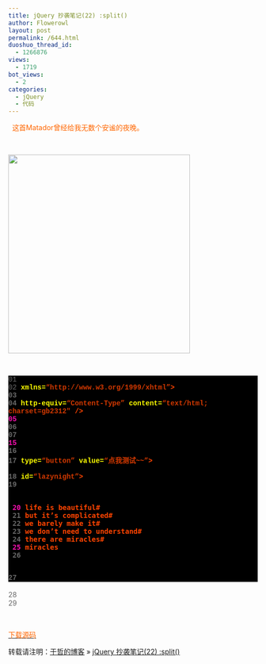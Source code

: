 ```yaml
---
title: jQuery 抄袭笔记(22) :split()
author: Flowerowl
layout: post
permalink: /644.html
duoshuo_thread_id:
  - 1266876
views:
  - 1719
bot_views:
  - 2
categories:
  - jQuery
  - 代码
---
```

  
<span style="color: #ff6600;">  这首Matador曾经给我无数个安谧的夜晚。</span>

&nbsp;

<img class="aligncenter size-full wp-image-645" title="Lazynight | 夜阑" src="http://lazynight.me/wp-content/uploads/2011/10/20111023221723.jpg" alt="" width="367" height="401" />

&nbsp;

<div class="source" style="font-family: '[object HTMLOptionElement]', Consolas, 'Lucida Console', 'Courier New'; color: #c0c0c0; background-color: #000000;">
  <span style="color: #696969;">01</span> <span style="color: #ffffff;"><!DOCTYPE html PUBLIC &#8220;-//W3C//DTD XHTML 1.0 Transitional//EN&#8221; &#8220;http://www.w3.org/TR/xhtml1/DTD/xhtml1-transitional.dtd&#8221;></span><br /> <span style="color: #696969;">02</span> <span style="color: #ff4400; font-weight: bold;"><html</span> <span style="color: #ffff00;">xmlns=</span><span style="color: #d13800;">&#8220;http://www.w3.org/1999/xhtml&#8221;</span><span style="color: #ff4400; font-weight: bold;">></span><br /> <span style="color: #696969;">03</span> <span style="color: #ff4400; font-weight: bold;"><head></span><br /> <span style="color: #696969;">04</span> <span style="color: #ff4400; font-weight: bold;"><meta</span> <span style="color: #ffff00;">http-equiv=</span><span style="color: #d13800;">&#8220;Content-Type&#8221;</span> <span style="color: #ffff00;">content=</span><span style="color: #d13800;">&#8220;text/html; charset=gb2312&#8243;</span> <span style="color: #ff4400; font-weight: bold;">/></span><br /> <span style="color: #f810b0;">05</span> <span style="color: #ff4400; font-weight: bold;"><title></span>Hello Lazynight~~<span style="color: #ff4400; font-weight: bold;"></title></span><br /> <span style="color: #696969;">06</span> <span style="color: #ff4400; font-weight: bold;"><script </span><span style="color: #ffff00;">type=</span><span style="color: #d13800;">&#8220;text/javascript&#8221;</span> <span style="color: #ffff00;">src=</span><span style="color: #d13800;">&#8220;jquery-1.1.3.pack.js&#8221;</span><span style="color: #ff4400; font-weight: bold;">></script></span><br /> <span style="color: #696969;">07</span> <span style="color: #ff4400; font-weight: bold;"><script </span><span style="color: #ffff00;">type=</span><span style="color: #d13800;">&#8220;text/javascript&#8221;</span><span style="color: #ff4400; font-weight: bold;">></span><br /> <span style="color: #696969;">08</span> <span style="color: #c0c0c0;">$</span>(<span style="color: #c0c0c0;">document</span><span style="color: #c0c0c0;">).</span><span style="color: #c0c0c0;">ready</span>(<span style="color: #ff4400; font-weight: bold;">function</span><span style="color: #c0c0c0;">(){</span><br /> <span style="color: #696969;">09</span> <span style="color: #c0c0c0;">$</span>(<span style="color: #d13800;">&#8220;input[@value=点我测试~~]&#8220;</span><span style="color: #c0c0c0;">).</span><span style="color: #c0c0c0;">click</span>(<span style="color: #ff4400; font-weight: bold;">function</span><span style="color: #c0c0c0;">(){</span><br /> <span style="color: #f810b0;">10</span>     <span style="color: #c0c0c0;">alert</span>(<span style="color: #c0c0c0;">$</span>(<span style="color: #d13800;">&#8220;#lazynight&#8221;</span><span style="color: #c0c0c0;">).</span><span style="color: #c0c0c0;">text</span><span style="color: #c0c0c0;">().</span><span style="color: #c0c0c0;">split</span>(<span style="color: #d13800;">&#8220;#&#8221;</span><span style="color: #c0c0c0;">)[</span><span style="color: #c0c0c0;"></span><span style="color: #c0c0c0;">]</span><span style="color: #c0c0c0;">+</span><span style="color: #d13800;">&#8220;——&#8221;</span><span style="color: #c0c0c0;">+</span><span style="color: #c0c0c0;">$</span>(<span style="color: #d13800;">&#8220;#lazynight&#8221;</span><span style="color: #c0c0c0;">).</span><span style="color: #c0c0c0;">text</span><span style="color: #c0c0c0;">().</span><span style="color: #c0c0c0;">split</span>(<span style="color: #d13800;">&#8220;#&#8221;</span><span style="color: #c0c0c0;">)[</span><span style="color: #c0c0c0;">1</span><span style="color: #c0c0c0;">]</span><span style="color: #c0c0c0;">+</span><span style="color: #d13800;">&#8220;——&#8221;</span><span style="color: #c0c0c0;">+</span><span style="color: #c0c0c0;">$</span>(<span style="color: #d13800;">&#8220;#lazynight&#8221;</span><span style="color: #c0c0c0;">).</span><span style="color: #c0c0c0;">text</span><span style="color: #c0c0c0;">().</span><span style="color: #c0c0c0;">split</span>(<span style="color: #d13800;">&#8220;#&#8221;</span><span style="color: #c0c0c0;">)[</span><span style="color: #c0c0c0;">2</span><span style="color: #c0c0c0;">]</span><span style="color: #c0c0c0;">+</span><span style="color: #d13800;">&#8220;——&#8221;</span><span style="color: #c0c0c0;">+</span><span style="color: #c0c0c0;">$</span>(<span style="color: #d13800;">&#8220;#lazynight&#8221;</span><span style="color: #c0c0c0;">).</span><span style="color: #c0c0c0;">text</span><span style="color: #c0c0c0;">().</span><span style="color: #c0c0c0;">split</span>(<span style="color: #d13800;">&#8220;#&#8221;</span><span style="color: #c0c0c0;">)[</span><span style="color: #c0c0c0;">3</span><span style="color: #c0c0c0;">]</span><span style="color: #c0c0c0;">+</span><span style="color: #d13800;">&#8220;——&#8221;</span><span style="color: #c0c0c0;">+</span><span style="color: #c0c0c0;">$</span>(<span style="color: #d13800;">&#8220;#lazynight&#8221;</span><span style="color: #c0c0c0;">).</span><span style="color: #c0c0c0;">text</span><span style="color: #c0c0c0;">().</span><span style="color: #c0c0c0;">split</span>(<span style="color: #d13800;">&#8220;#&#8221;</span><span style="color: #c0c0c0;">)[</span><span style="color: #c0c0c0;">4</span><span style="color: #c0c0c0;">]</span><span style="color: #c0c0c0;">+</span><span style="color: #d13800;">&#8220;——&#8221;</span><span style="color: #c0c0c0;">+</span><span style="color: #c0c0c0;">$</span>(<span style="color: #d13800;">&#8220;#lazynight&#8221;</span><span style="color: #c0c0c0;">).</span><span style="color: #c0c0c0;">text</span><span style="color: #c0c0c0;">().</span><span style="color: #c0c0c0;">split</span>(<span style="color: #d13800;">&#8220;#&#8221;</span><span style="color: #c0c0c0;">)[</span><span style="color: #c0c0c0;">5</span><span style="color: #c0c0c0;">]);</span><br /> <span style="color: #696969;">11</span> <span style="color: #c0c0c0;">});</span><br /> <span style="color: #696969;">12</span> <span style="color: #c0c0c0;">});</span><br /> <span style="color: #696969;">13</span><br /> <span style="color: #696969;">14</span> <span style="color: #ff4400; font-weight: bold;"></script></span><br /> <span style="color: #f810b0;">15</span> <span style="color: #ff4400; font-weight: bold;"></head></span><br /> <span style="color: #696969;">16</span> <span style="color: #ff4400; font-weight: bold;"><body></span><br /> <span style="color: #696969;">17</span> <span style="color: #ff4400; font-weight: bold;"><input</span> <span style="color: #ffff00;">type=</span><span style="color: #d13800;">&#8220;button&#8221;</span> <span style="color: #ffff00;">value=</span><span style="color: #d13800;">&#8220;点我测试~~&#8221;</span><span style="color: #ff4400; font-weight: bold;">><br/></span><br /> <span style="color: #696969;">18</span> <span style="color: #ff4400; font-weight: bold;"><div</span> <span style="color: #ffff00;">id=</span><span style="color: #d13800;">&#8220;lazynight&#8221;</span><span style="color: #ff4400; font-weight: bold;">></span><br /> <span style="color: #696969;">19</span> <span style="color: #ff4400; font-weight: bold;"><pre></span><br /> <span style="color: #f810b0;">20</span> life is beautiful#<br /> <span style="color: #696969;">21</span> but it&#8217;s complicated#<br /> <span style="color: #696969;">22</span> we barely make it#<br /> <span style="color: #696969;">23</span> we don&#8217;t need to understand#<br /> <span style="color: #696969;">24</span> there are miracles#<br /> <span style="color: #f810b0;">25</span> miracles<br /> <span style="color: #696969;">26</span> <span style="color: #ff4400; font-weight: bold;"></pre></span><br /> <span style="color: #696969;">27</span> <span style="color: #ff4400; font-weight: bold;"></div></span><br /> <span style="color: #696969;">28</span> <span style="color: #ff4400; font-weight: bold;"></body></span><br /> <span style="color: #696969;">29</span> <span style="color: #ff4400; font-weight: bold;"></html></span>
</div>

&nbsp;

<span style="color: #ff6600;"><a href="http://down.qiannao.com/space/file/flowerowl/-4e0a-4f20-5206-4eab/Lazy22_split().rar/.page" target="_blank"><span style="color: #ff6600;">下载源码</span></a></span>

转载请注明：[于哲的博客][1] &raquo; [jQuery 抄袭笔记(22) :split()][2]

 [1]: http://lazynight.me
 [2]: http://lazynight.me/644.html